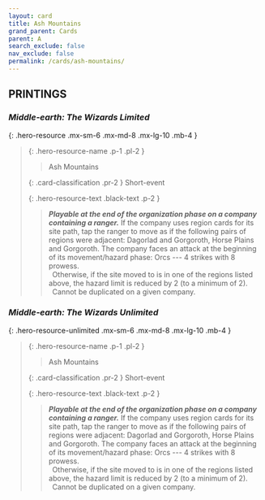 ```yaml
---
layout: card
title: Ash Mountains
grand_parent: Cards
parent: A
search_exclude: false
nav_exclude: false
permalink: /cards/ash-mountains/
---
```


## PRINTINGS


### _Middle-earth: The Wizards Limited_

{: .hero-resource .mx-sm-6 .mx-md-8 .mx-lg-10 .mb-4 }
> {: .hero-resource-name .p-1 .pl-2 }
> > <div class="card-mp"></div>
> > <div class="card-name">Ash Mountains</div>
>
> {: .card-classification .pr-2 }
> Short-event
>
> {: .hero-resource-text .black-text .p-2 }
> > ***Playable at the end of the organization phase on a company containing a ranger.*** If the company uses region cards for its site path, tap the ranger to move as if the following pairs of regions were adjacent: Dagorlad and Gorgoroth, Horse Plains and Gorgoroth. The company faces an attack at the beginning of its movement/hazard phase: Orcs --- 4 strikes with 8 prowess. <br>&ensp;Otherwise, if the site moved to is in one of the regions listed above, the hazard limit is reduced by 2 (to a minimum of 2). <br>&ensp;Cannot be duplicated on a given company. 
> 

### _Middle-earth: The Wizards Unlimited_

{: .hero-resource-unlimited .mx-sm-6 .mx-md-8 .mx-lg-10 .mb-4 }
> {: .hero-resource-name .p-1 .pl-2 }
> > <div class="card-mp"></div>
> > <div class="card-name">Ash Mountains</div>
>
> {: .card-classification .pr-2 }
> Short-event
>
> {: .hero-resource-text .black-text .p-2 }
> > ***Playable at the end of the organization phase on a company containing a ranger.*** If the company uses region cards for its site path, tap the ranger to move as if the following pairs of regions were adjacent: Dagorlad and Gorgoroth, Horse Plains and Gorgoroth. The company faces an attack at the beginning of its movement/hazard phase: Orcs --- 4 strikes with 8 prowess. <br>&ensp;Otherwise, if the site moved to is in one of the regions listed above, the hazard limit is reduced by 2 (to a minimum of 2). <br>&ensp;Cannot be duplicated on a given company. 
> 
